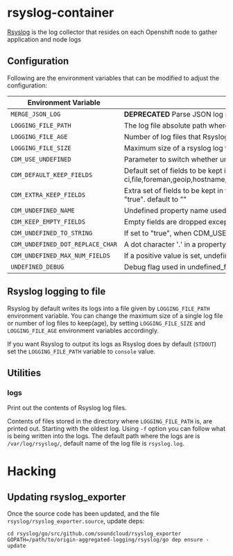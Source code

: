 # rsyslog-container
[Rsyslog](https://www.rsyslog.com/) is the log collector that resides on each Openshift node to gather application and node logs

## Configuration
Following are the environment variables that can be modified to adjust the configuration:

| Environment Variable | Description |Example|
|----------------------|-------------|---|
| `MERGE_JSON_LOG`     | **DEPRECATED** Parse JSON log messages and merge them into the JSON payload to be indexed to Elasticsearch. **Default:** false | `MERGE_JSON_LOG=true`|
| `LOGGING_FILE_PATH` | The log file absolute path where Rsyslog is writting its logs. If you want rsyslog to output its logs as Rsyslog does by default (`STDOUT`) set this variable to `console` value. Default value is `/var/log/rsyslog/rsyslog.log`. | `LOGGING_FILE_PATH=console` |
| `LOGGING_FILE_AGE` | Number of log files that Rsyslog keeps before deleting the oldest file. Default value is `10`. | `LOGGING_FILE_AGE=30` |
| `LOGGING_FILE_SIZE` | Maximum size of a rsyslog log file in bytes. If the size of the log file is bigger, the log file gets rotated. Default is 1MB | `LOGGING_FILE_SIZE=1024000`
| `CDM_USE_UNDEFINED` | Parameter to switch whether undefined fields are moved to the undefined property or not. default to "false". | `CDM_USE_UNDEFINED=true`
| `CDM_DEFAULT_KEEP_FIELDS` | Default set of fields to be kept in the top level of json.  default to "CEE,time,@timestamp,aushape,ci_job,collectd,docker,fedora-ci,file,foreman,geoip,hostname,ipaddr4,ipaddr6,kubernetes,level,message,namespace_name,namespace_uuid,offset,openstack,ovirt,pid,pipeline_metadata,rsyslog,service,systemd,tags,testcase,tlog,viaq_msg_id",  | -
| `CDM_EXTRA_KEEP_FIELDS` | Extra set of fields to be kept in the top level of json.  A field not included in ${CDM_DEFAULT_KEEP_FIELDS} nor ${CDM_EXTRA_KEEP_FIELDS} are moved to ${CDM_UNDEFINED_NAME} if CDM_USE_UNDEFINED is "true". default to "" | `CDM_EXTRA_KEEP_FIELDS="broker"` 
| `CDM_UNDEFINED_NAME` | Undefined property name used when CDM_USE_UNDEFINED is set to "true". default to "undefined". | `CDM_UNDEFINED_NAME="undef"`
| `CDM_KEEP_EMPTY_FIELDS` | Empty fields are dropped except the fields which names are set to CDM_KEEP_EMPTY_FIELDS in the CSV format. default to "". | `CDM_KEEP_EMPTY_FIELDS="offset"`
| `CDM_UNDEFINED_TO_STRING` | If set to "true", when CDM_USE_UNDEFINED is "true" and undefined property with ${CDM_UNDEFINED_NAME} is created, the value is converted to the json string. default to "false". | `CDM_UNDEFINED_TO_STRING=true
| `CDM_UNDEFINED_DOT_REPLACE_CHAR` | A dot character '.' in a property name (key) is replaced with the specified character unless the value is not "UNUSED". default to "UNUSED". Effective when MERGE_JSON_LOG is true. | `CDM_UNDEFINED_DOT_REPLACE_CHAR="_"`
| `CDM_UNDEFINED_MAX_NUM_FIELDS` | If a positive value is set, undefined fields are dropped once the number of fields has reached the value. default to "-1". | `CDM_UNDEFINED_MAX_NUM_FIELDS=4`
| `UNDEFINED_DEBUG` | Debug flag used in undefined_field as well as the config file calling the plugin.  A debug file /var/log/rsyslog/rsyslog_debug.log is generated.  default to "false". | `UNDEFINED_DEBUG=true`

## Rsyslog logging to file
Rsyslog by default writes its logs into a file given by `LOGGING_FILE_PATH` environment variable. You can change the maximum size of a single log file or number of log files to keep(age), by setting `LOGGING_FILE_SIZE` and `LOGGING_FILE_AGE` environment variables accordingly.

If you want Rsyslog to output its logs as Rsyslog does by default (`STDOUT`) set the `LOGGING_FILE_PATH` variable to `console` value.

## Utilities
### logs
Print out the contents of Rsyslog log files.

Contents of files stored in the directory where `LOGGING_FILE_PATH` is, are printed out. Starting with the oldest log. Using `-f` option you can follow what is being written into the logs.
The default path where the logs are is `/var/log/rsyslog/`, default name of the log file is `rsyslog.log`.

# Hacking

## Updating rsyslog_exporter

Once the source code has been updated, and the file `rsyslog/rsyslog_exporter.source`, update deps:
```
cd rsyslog/go/src/github.com/soundcloud/rsyslog_exporter
GOPATH=/path/to/origin-aggregated-logging/rsyslog/go dep ensure -update
```
